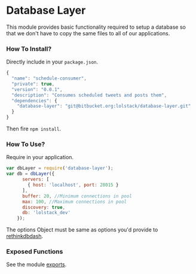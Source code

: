 # Database Layer #

This module provides basic functionality required to setup a database so that we don't have to copy the same files to all of our applications.

### How To Install? ###

Directly include in your `package.json`.

```javascript
{
  "name": "schedule-consumer",
  "private": true,
  "version": "0.0.1",
  "description": "Consumes scheduled tweets and posts them",
  "dependencies": {
    "database-layer": "git@bitbucket.org:lolstack/database-layer.git"
  }
}
```

Then fire `npm install`.

### How To Use? ###

Require in your application.

```javascript
var dbLayer = require('database-layer');
var db = dbLayer({
      servers: [
        { host: 'localhost', port: 28015 }
      ],
      buffer: 20, //Minimum connections in pool
      max: 100, //Maximum connections in pool
      discovery: true,
      db: 'lolstack_dev'
    });
```

The options Object must be same as options you'd provide to [rethinkdbdash](https://github.com/neumino/rethinkdbdash).


### Exposed Functions ###

See the module [exports](https://bitbucket.org/lolstack/database-layer/src/7a21c7bbcd3af3b073d5609780b8eb394d93b54c/index.js?at=master#index.js-590).